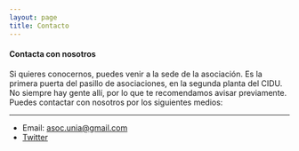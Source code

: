 ```yaml
---
layout: page
title: Contacto
---
```


#### Contacta con nosotros

Si quieres conocernos, puedes venir a la sede de la asociación. Es la primera puerta del pasillo de asociaciones, en la segunda planta del CIDU. No siempre hay gente allí, por lo que te recomendamos avisar previamente.
Puedes contactar con nosotros por los siguientes medios:

---

* Email: asoc.unia@gmail.com
* [Twitter][2]

[1]: asoc.unia@gmail.com
[2]: https://twitter.com/UNIA_UAL
